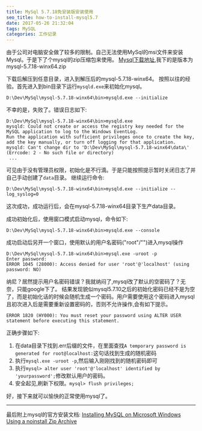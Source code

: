 ```yaml
---
title: MySql 5.7.18免安装版安装使用
seo_title: how-to-install-mysql5.7
date: 2017-05-26 21:32:04
tags: MySQL
categories: 工作记录
---
```


由于公司对电脑安全做了较多的限制。自己无法使用MySql的msi文件来安装Mysql。于是下了个mysql的zip压缩包来使用。
[Mysql下载地址](https://dev.mysql.com/downloads/mysql/),我下的是版本为mysql-5.7.18-winx64.zip

下载后解压到任意目录，进入到解压后的mysql-5.7.18-winx64。
按照以往的经验。首先进入到bin目录下运行`mysqld.exe`来初始化mysql。

```
D:\Dev\MySql\mysql-5.7.18-winx64\bin>mysqld.exe --initialize
```
不幸的是，失败了。错误日志如下:

```
D:\Dev\MySql\mysql-5.7.18-winx64\bin>mysqld.exe
mysqld: Could not create or access the registry key needed for the MySQL application to log to the Windows EventLog.
Run the application with sufficient privileges once to create the key, add the key manually, or turn off logging for that application.
mysqld: Can't change dir to 'D:\Dev\MySql\mysql-5.7.18-winx64\data\' (Errcode: 2 - No such file or directory)
 ...
```

<!-- more -->

可见由于没有管理员权限，初始化是不行滴。于是只能按照提示暂时关闭日志了并自己手动创建了`data`目录。
继续运行命令:
```
D:\Dev\MySql\mysql-5.7.18-winx64\bin>mysqld.exe --initialize --log_syslog=0
```
这次成功，成功运行后，会在mysql-5.7.18-winx64目录下生产data目录。

成功初始化后，使用窗口模式启动mysql，命令如下:
```
D:\Dev\MySql\mysql-5.7.18-winx64\bin>mysqld.exe --console
```

成功启动后另开一个窗口，使用默认的用户名密码("root"/"")进入mysql操作
```
D:\Dev\MySql\mysql-5.7.18-winx64\bin>mysql.exe -uroot -p
Enter password:
ERROR 1045 (28000): Access denied for user 'root'@'localhost' (using password: NO)
```
纳尼？居然提示用户名密码错误？我就纳闷了,mysql改了默认的空密码了？无奈，只能google下了。
结果发现貌似mysql5.7.10之后的初始化密码已经不是为空了，而是初始化话的时候会随机生成一个密码。用户需要使用这个密码进入mysql
且初次进入后是需要重新设置密码的，否则不允许操作,会有如下提示。
```
ERROR 1820 (HY000): You must reset your password using ALTER USER statement before executing this statement.
```

正确步骤如下:
1. 在data目录下找到.err后缀的文件，在里面查找`A temporary password is generated for root@localhost:`这句话找到生成的随机密码
2. 执行`mysql.exe -uroot -p`,然后输入刚刚找到的随机密码即可
3. 执行`mysql> alter user 'root'@'localhost' identified by 'yourpassword';`修改默认用户的密码。
4. 安全起见,刷新下权限。`mysql> flush privileges;`

好，接下来就可以愉快的正常使用mysql了。

---

最后附上mysql的官方安装文档:
[Installing MySQL on Microsoft Windows Using a noinstall Zip Archive](https://dev.mysql.com/doc/refman/5.7/en/windows-install-archive.html)